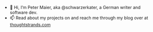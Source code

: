 - 👋 Hi, I’m Peter Maier, aka @schwarzerkater, a German writer and software dev.
- 📫 Read about my projects on and reach me through my blog over at [thoughtstrands.com](https://thoughtstrands.com/stranding-page)

<!---
schwarzerkater/schwarzerkater is a ✨ special ✨ repository because its `README.md` (this file) appears on your GitHub profile.
You can click the Preview link to take a look at your changes.
--->
